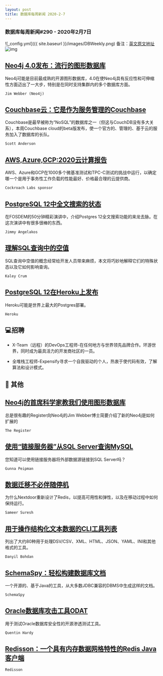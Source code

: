 ```yaml
---
layout: post
title: 数据库每周新闻 2020-2-7
---
```

### 数据库每周新闻#290 - 2020年2月7日
![_config.yml]({{ site.baseurl }}/images/DBWeekly.png)
备注：[英文原文地址](https://dbweekly.com/issues/290)
![img](https://res.cloudinary.com/cpress/image/upload/w_1280,e_sharpen:60/ol8erkw66g6e3vcfx4dk.jpg)


## [Neo4j 4.0发布：流行的图形数据库](https://dbweekly.com/link/83613/web)
Neo4j可能是目前最成熟的开源图形数据库，4.0在使Neo4j具有反应性和可伸缩性方面迈出了一大步，特别是在同时支持集群内的多个数据库方面。

`Jim Webber (Neo4j)`


## [Couchbase云：它是作为服务管理的Couchbase](https://dbweekly.com/link/83614/web)
Couchbase是最早被称为“NoSQL”的数据库之一（但这与CouchDB没有多大关系），本周Couchbase cloud的beta版发布，使一个官方的、管理的、基于云的服务加入了数据库的长队。

`Scott Anderson`


## [AWS,Azure,GCP:2020云计算报告](https://dbweekly.com/link/83615/web)
AWS、Azure和GCP在1000多个微基准测试和TPC-C测试的挑战中运行，以确定哪一个是用于事务性工作负载的性能最好、价格最合理的云提供商。

`Cockroach Labs sponsor`


## [PostgreSQL 12中全文搜索的状态](https://dbweekly.com/link/83616/web)
在FOSDEM的50分钟精彩演讲中，介绍Postgres 12全文搜索功能的来龙去脉。在这次演讲中有很多很棒的东西。

`Jimmy Angelakos`


## [理解SQL查询中的空值](https://dbweekly.com/link/83618/web)
SQL查询中空值的概念经常给开发人员带来麻烦，本文将巧妙地解释它们的特殊状态以及它如何影响查询。

`Kaley Crum`


## [PostgreSQL 12在Heroku上发布](https://dbweekly.com/link/83619/web)
Heroku可能是世界上最大的Postgres部署。

`Heroku`

## 💻招聘


- X-Team（远程）的DevOps工程师-在任何地方与世界领先品牌合作。环游世界，同时成为最具活力的开发商社区的一员。


- 全堆栈工程师-Expensify寻求一个自我驱动的个人，热衷于使代码有效，了解算法和设计模式。
## 📒 其他


## [Neo4j的首席科学家教我们使用图形数据库](https://dbweekly.com/link/83621/web)
总是很有趣的Register向Neo4j的Jim Webber博士简要介绍了新的Neo4j是如何扩展的

`The Register`




## [使用“链接服务器”从SQL Server查询MySQL](https://dbweekly.com/link/83622/web)
您知道可以使用链接服务器将外部数据源链接到SQL Server吗？

`Gunna Peipman`




## [数据迁移不必伴随停机](https://dbweekly.com/link/83624/web)
为什么Nextdoor重新设计了Redis，以提高可用性和弹性，以及在移动过程中如何保持运行。

`Sameer Suresh`




## [用于操作结构化文本数据的CLI工具列表](https://dbweekly.com/link/83626/web)
列出了大约80种用于处理DSV/CSV、XML、HTML、JSON、YAML、INI和其他格式的工具。

`Danyil Bohdan`




## [SchemaSpy：轻松构建数据库文档](https://dbweekly.com/link/83627/web)
一个开源的、基于Java的工具，从大多数JDBC兼容的DBMS中生成这样的文档。

`SchemaSpy`




## [Oracle数据库攻击工具ODAT](https://dbweekly.com/link/83629/web)
用于测试Oracle数据库安全性的开源渗透测试工具。

`Quentin Hardy`




## [Redisson：一个具有内存数据网格特性的Redis Java客户端](https://dbweekly.com/link/83630/web)

`Redisson`


